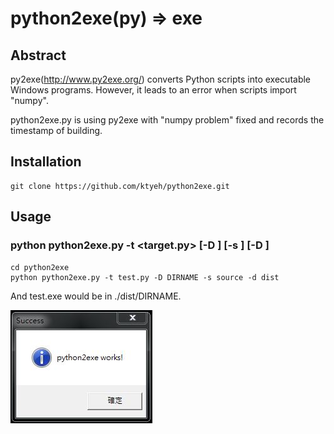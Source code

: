 # python2exe(py) => exe

## Abstract

py2exe(http://www.py2exe.org/) converts Python scripts into executable Windows programs. However, it leads to an error when scripts import "numpy".

python2exe.py is using py2exe with "numpy problem" fixed and records the timestamp of building.

## Installation

	git clone https://github.com/ktyeh/python2exe.git

## Usage

### python python2exe.py -t <target.py> [-D <dirname>] [-s <source>] [-D <destination>]

	cd python2exe
	python python2exe.py -t test.py -D DIRNAME -s source -d dist

And test.exe would be in ./dist/DIRNAME.

![alt tag](https://github.com/ktyeh/python2exe/blob/master/success.jpg)